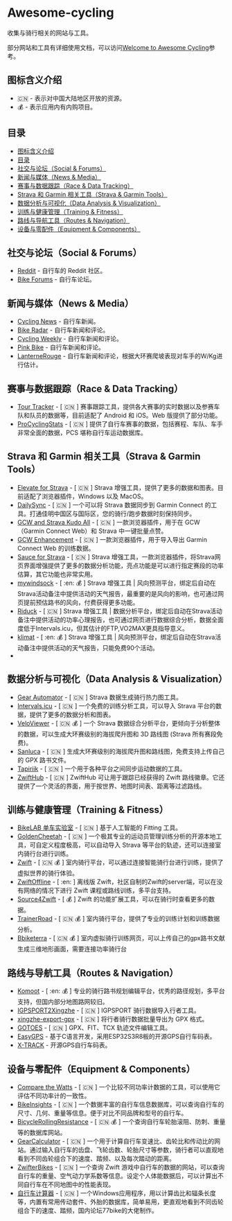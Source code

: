 # Awesome-cycling

收集与骑行相关的网站与工具。

部分网站和工具有详细使用文档，可以访问[Welcome to Awesome Cycling](https://lifeislife.cn/awesome-cycling/)参考。

## 图标含义介绍

- :cn: - 表示对中国大陆地区开放的资源。
- :moneybag: - 表示应用内有内购项目。

## 目录

- [图标含义介绍](#图标含义介绍)
- [目录](#目录)
- [社交与论坛（Social \& Forums）](#社交与论坛social--forums)
- [新闻与媒体（News \& Media）](#新闻与媒体news--media)
- [赛事与数据跟踪（Race \& Data Tracking）](#赛事与数据跟踪race--data-tracking)
- [Strava 和 Garmin 相关工具（Strava \& Garmin Tools）](#strava-和-garmin-相关工具strava--garmin-tools)
- [数据分析与可视化（Data Analysis \& Visualization）](#数据分析与可视化data-analysis--visualization)
- [训练与健康管理（Training \& Fitness）](#训练与健康管理training--fitness)
- [路线与导航工具（Routes \& Navigation）](#路线与导航工具routes--navigation)
- [设备与零配件（Equipment \& Components）](#设备与零配件equipment--components)

## 社交与论坛（Social & Forums）

- [Reddit](https://www.reddit.com/r/bicycling/) - 自行车的 Reddit 社区。
- [Bike Forums](http://www.bikeforums.net/) - 自行车论坛。

## 新闻与媒体（News & Media）

- [Cycling News](http://www.cyclingnews.com/) - 自行车新闻。
- [Bike Radar](http://www.bikeradar.com/) - 自行车新闻和评论。
- [Cycling Weekly](http://www.cyclingweekly.co.uk/) - 自行车新闻和评论。
- [Pink Bike](http://www.pinkbike.com/) - 自行车新闻和评论。
- [LanterneRouge](https://lanternerouge.com/) - 自行车新闻和评论，根据大环赛爬坡表现对车手的W/Kg进行估计。

## 赛事与数据跟踪（Race & Data Tracking）

- [Tour Tracker](https://live.thetourtracker.com/) - [ :cn: ] 赛事跟踪工具，提供各大赛事的实时数据以及参赛车队和队员的数据等，目前适配了 Android 和 iOS。Web 版提供了部分功能。
- [ProCyclingStats](https://www.procyclingstats.com/) - [ :cn: ] 提供了自行车赛事的数据，包括赛程、车队、车手非常全面的数据，PCS 堪称自行车运动数据库。

## Strava 和 Garmin 相关工具（Strava & Garmin Tools）

- [Elevate for Strava](https://github.com/thomaschampagne/elevate) - [ :cn: ] Strava 增强工具，提供了更多的数据和图表。目前适配了浏览器插件，Windows 以及 MacOS。
- [DailySync](https://gitlab.com/gooin/dailysync) - [ :cn: ] 一个可以将 Strava 数据同步到 Garmin Connect 的工具。打通佳明中国区与国际区，您的骑行/跑步数据时刻保持同步。
- [GCW and Strava Kudo All](https://github.com/Likenttt/gcw-strava-kudo-all) - [ :cn: ] 一款浏览器插件，用于在 GCW（Garmin Connect Web）和 Strava 中一键批量点赞。
- [GCW Enhancement](https://chromewebstore.google.com/detail/gcw-enhancement/kekllebheolphbonigihnnbakpobfcpo) - [ :cn: ] 一款浏览器插件，用于导入导出 Garmin Connect Web 的训练数据。
- [Sauce for Strava](https://www.sauce.llc/)  - [ :cn: ] Strava 增强工具，一款浏览器插件，将Strava网页界面增强提供了更多的数据分析功能，亮点功能是可以进行指定赛段的功率估算，其它功能也非常实用。
- [mywindsock](https://mywindsock.com/)  - [ :en: :moneybag: ] Strava 增强工具 | 风向预测平台，绑定后自动在Strava活动备注中提供活动的天气报告，最重要的是风向的影响，也可通过网页提前预估路书的风向，付费获得更多功能。
- [Riduck](https://riduck.com/)  - [ :cn: ] Strava 增强工具 | 数据分析平台，绑定后自动在Strava活动备注中提供活动的功率心理报告，也可通过网页进行数据综合分析，数据全面度低于Intervals.icu，但其估计的FTP,VO2MAX更具指导意义。
- [klimat](https://klimat.app/)  - [ :en: :moneybag: ] Strava 增强工具 | 风向预测平台，绑定后自动在Strava活动备注中提供活动的天气报告，只能免费90个活动。
- 
## 数据分析与可视化（Data Analysis & Visualization）

- [Gear Automator](https://www.gearaut.com/heatmap) - [ :cn: ] Strava 数据生成骑行热力图工具。
- [Intervals.icu](https://intervals.icu/) - [ :cn: ] 一个免费的训练分析工具，可以导入 Strava 平台的数据，提供了更多的数据分析和图表。
- [VeloViewer](https://veloviewer.com/) - [ :cn: :moneybag: ] 一个 Strava 数据综合分析平台，更倾向于分析整体的数据，可以生成大环赛级别的海拔爬升图和 3D 路线图 (Strava 所有赛段免费)。
- [Sanluca](https://sanluca.cc/) - [ :cn: ] 生成大环赛级别的海拔爬升图和路线图，免费支持上传自己的 GPX 路书文件。
- [Tapiriik](https://tapiriik.com/) - [ :cn: ] 一个用于各种平台之间同步运动数据的工具。
- [ZwiftHub](https://zwifthub.com/) - [ :cn: ] ZwiftHub 可让用于跟踪已经获得的 Zwift 路线徽章。它还提供了一个灵活的界面，用于按世界、地图时间表、距离等过滤路线。

## 训练与健康管理（Training & Fitness）

- [BikeLAB 单车实验室](https://bikelab.cn/ai-bike-fitting/) - [ :cn: ] 基于人工智能的 Fitting 工具。
- [GoldenCheetah](https://github.com/goldencheetah/goldencheetah) - [ :cn: ] 一个极其专业的运动员管理训练分析的开源本地工具，可自定义程度极高，可以自动导入 Strava 等平台的轨迹，还可以连接室内骑行台进行训练。
- [Zwift](https://www.zwift.com/) - [ :cn: :moneybag: ] 室内骑行平台，可以通过连接智能骑行台进行训练，提供了虚拟世界的骑行体验。
- [ZwiftOffline](https://github.com/zoffline/zwift-offline) - [ :en: ] 离线版 Zwift，社区自制的Zwift的server端，可以在没有网络的情况下进行 Zwift 课程或路线训练，多平台支持。
- [Source4Zwift](https://source4zwift.com/) - [ :moneybag: ] Zwift 的功能扩展工具，可以在骑行时查看更多的数据。
- [TrainerRoad](https://www.trainerroad.com/) - [ :cn: :moneybag: ] 室内骑行平台，提供了专业的训练计划和训练数据分析。
- [Bbiketerra](https://biketerra.com/) - [ :cn: :moneybag: ] 室内虚拟骑行训练网页，可以上传自己的gpx路书文献生成三维地形画面，需要连接功率骑行台

## 路线与导航工具（Routes & Navigation）

- [Komoot](https://www.komoot.com/) - [ :en: :moneybag: ] 专业的骑行路书规划编辑平台，优秀的路径规划，多平台支持，但国内部分地图路网较旧。
- [IGPSPORT2Xingzhe](https://github.com/kvnZero/IGPSPORT2Xingzhe) - [ :cn: ] IGPSPORT 骑行数据导入行者工具。
- [xingzhe-export-gpx](https://github.com/weaming/xingzhe-export-gpx) - [ :cn: ] 将行者骑行数据批量导出为 GPX 格式。
- [GOTOES](https://gotoes.org/) - [ :cn: ] GPX、FIT、TCX 轨迹文件编辑工具。
- [EasyGPS](https://github.com/ZhangKeLiang0627/EasyGPS) - 基于C语言开发，采用ESP32S3R8板的开源GPS自行车码表。
- [X-TRACK](https://github.com/FASTSHIFT/X-TRACK) - 开源GPS自行车码表。

## 设备与零配件（Equipment & Components）

- [Compare the Watts](https://compare-the-watts.com/) - [ :cn: ] 一个比较不同功率计数据的工具，可以使用它评估不同功率计的一致性。
- [BikeInsights](https://bikeinsights.com) - [ :cn: ] 一个数据丰富的自行车信息数据库，可以查询自行车的尺寸、几何、重量等信息。便于对比不同品牌和型号的自行车。
- [BicycleRollingResistance](https://www.bicyclerollingresistance.com/) - [ :cn: :moneybag: ] 一个查询自行车轮胎滚阻、防刺、重量等的数据库网站。
- [GearCalculator](https://gear-calculator.com/) - [ :cn: ] 一个用于计算自行车变速比、齿轮比和传动比的网站。通过输入自行车的齿盘、飞轮齿数、轮胎尺寸等参数，骑行者可以直观地看到不同齿轮组合下的速度、踏频、以及每次踏动的距离。
- [ZwifterBikes](https://zwifterbikes.web.app/) - [ :cn: ] 一个查询 Zwift 游戏中自行车的数据的网站，可以查询自行车的重量、空气动力学系数等信息。设定个人体能数据后，可以计算出不同自行车在不同地图中的性能表现。
- [自行车计算器](https://pan.baidu.com/s/1gdmoQCr) - [ :cn: ]  一个Windows应用程序，用以计算齿比和辐条长度等，内置有常用传动套件、外胎的数据库，简单易用，更直观地看到不同齿轮组合下的速度、踏频，国内论坛77bike的大佬制作。
